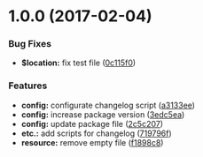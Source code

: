 <a name="1.0.0"></a>
# 1.0.0 (2017-02-04)


### Bug Fixes

* **$location:** fix test file ([0c115f0](https://github.com/fantengfei/zhihu-daily/commit/0c115f0))


### Features

* **config:** configurate changelog script ([a3133ee](https://github.com/fantengfei/zhihu-daily/commit/a3133ee))
* **config:** increase package version ([3edc5ea](https://github.com/fantengfei/zhihu-daily/commit/3edc5ea))
* **config:** update package file ([2c5c207](https://github.com/fantengfei/zhihu-daily/commit/2c5c207))
* **etc.:** add scripts for changelog ([719796f](https://github.com/fantengfei/zhihu-daily/commit/719796f))
* **resource:** remove empty file ([f1898c8](https://github.com/fantengfei/zhihu-daily/commit/f1898c8))



